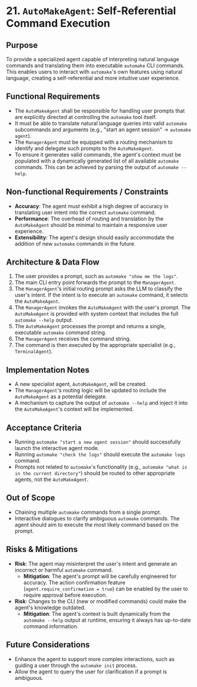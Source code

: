 # 21. `AutoMakeAgent`: Self-Referential Command Execution

## Purpose
To provide a specialized agent capable of interpreting natural language commands and translating them into executable `automake` CLI commands. This enables users to interact with `automake`'s own features using natural language, creating a self-referential and more intuitive user experience.

## Functional Requirements
- The `AutoMakeAgent` shall be responsible for handling user prompts that are explicitly directed at controlling the `automake` tool itself.
- It must be able to translate natural language queries into valid `automake` subcommands and arguments (e.g., "start an agent session" -> `automake agent`).
- The `ManagerAgent` must be equipped with a routing mechanism to identify and delegate such prompts to the `AutoMakeAgent`.
- To ensure it generates valid commands, the agent's context must be populated with a dynamically generated list of all available `automake` commands. This can be achieved by parsing the output of `automake --help`.

## Non-functional Requirements / Constraints
- **Accuracy**: The agent must exhibit a high degree of accuracy in translating user intent into the correct `automake` command.
- **Performance**: The overhead of routing and translation by the `AutoMakeAgent` should be minimal to maintain a responsive user experience.
- **Extensibility**: The agent's design should easily accommodate the addition of new `automake` commands in the future.

## Architecture & Data Flow
1. The user provides a prompt, such as `automake "show me the logs"`.
2. The main CLI entry point forwards the prompt to the `ManagerAgent`.
3. The `ManagerAgent`'s initial routing prompt asks the LLM to classify the user's intent. If the intent is to execute an `automake` command, it selects the `AutoMakeAgent`.
4. The `ManagerAgent` invokes the `AutoMakeAgent` with the user's prompt. The `AutoMakeAgent` is provided with system context that includes the full `automake --help` output.
5. The `AutoMakeAgent` processes the prompt and returns a single, executable `automake` command string.
6. The `ManagerAgent` receives the command string.
7. The command is then executed by the appropriate specialist (e.g., `TerminalAgent`).

## Implementation Notes
- A new specialist agent, `AutoMakeAgent`, will be created.
- The `ManagerAgent`'s routing logic will be updated to include the `AutoMakeAgent` as a potential delegate.
- A mechanism to capture the output of `automake --help` and inject it into the `AutoMakeAgent`'s context will be implemented.

## Acceptance Criteria
- Running `automake "start a new agent session"` should successfully launch the interactive agent mode.
- Running `automake "check the logs"` should execute the `automake logs` command.
- Prompts not related to `automake`'s functionality (e.g., `automake "what is in the current directory"`) should be routed to other appropriate agents, not the `AutoMakeAgent`.

## Out of Scope
- Chaining multiple `automake` commands from a single prompt.
- Interactive dialogues to clarify ambiguous `automake` commands. The agent should aim to execute the most likely command based on the prompt.

## Risks & Mitigations
- **Risk**: The agent may misinterpret the user's intent and generate an incorrect or harmful `automake` command.
  - **Mitigation**: The agent's prompt will be carefully engineered for accuracy. The action confirmation feature (`agent.require_confirmation = true`) can be enabled by the user to require approval before execution.
- **Risk**: Changes to the CLI (new or modified commands) could make the agent's knowledge outdated.
  - **Mitigation**: The agent's context is built dynamically from the `automake --help` output at runtime, ensuring it always has up-to-date command information.

## Future Considerations
- Enhance the agent to support more complex interactions, such as guiding a user through the `automake init` process.
- Allow the agent to query the user for clarification if a prompt is ambiguous.
